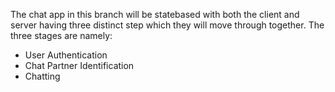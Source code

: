 The chat app in this branch will be statebased with both the client and server having three distinct step which they will move through together. The three stages are namely:
- User Authentication
- Chat Partner Identification
- Chatting